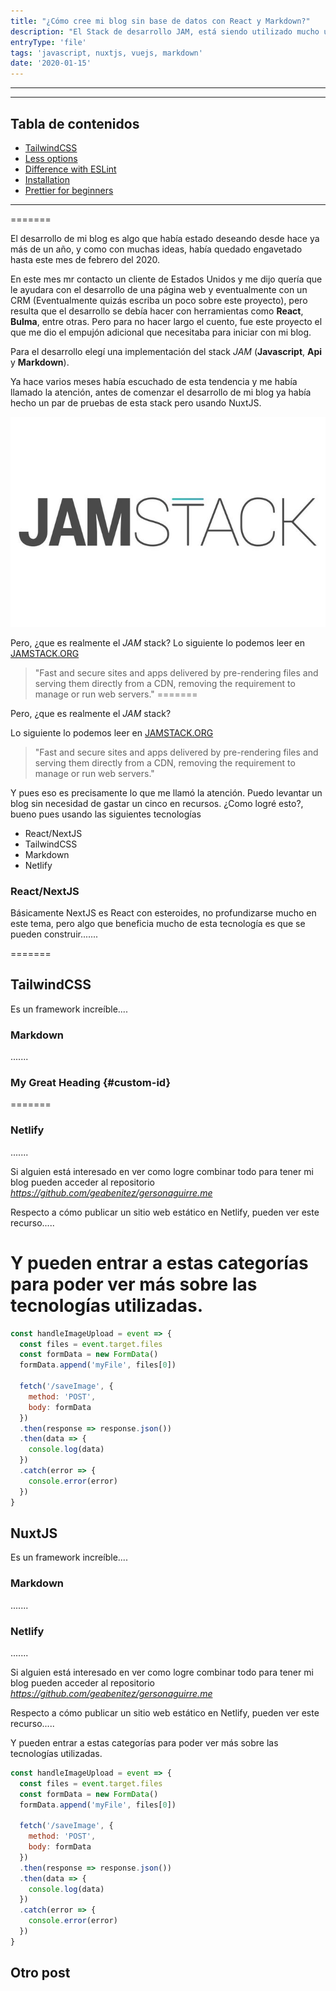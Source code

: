 ```yaml
---
title: "¿Cómo cree mi blog sin base de datos con React y Markdown?"
description: "El Stack de desarrollo JAM, está siendo utilizado mucho últimamente, y decidí usar una versión de esta creado con ReactJS, NextJS y Markdown para darle vida a mi blog personal que tenia ya bastante de estar planeando."
entryType: 'file'
tags: 'javascript, nuxtjs, vuejs, markdown'
date: '2020-01-15'
---
```

---
___

## Tabla de contenidos

* [TailwindCSS](#custom-id)
* [Less options](#less-options)
* [Difference with ESLint](#difference-with-eslint)
* [Installation](#installation)
* [Prettier for beginners](#prettier-for-beginners)

___
=======

El desarrollo de mi blog es algo que había estado deseando desde hace ya más de un año, y como con muchas ideas, había quedado engavetado hasta este mes de febrero del 2020.

En este mes mr contacto un cliente de Estados Unidos y me dijo quería que le ayudara con el desarrollo de una página web y eventualmente con un CRM (Eventualmente quizás escriba un poco sobre este proyecto), pero resulta que el desarrollo se debía hacer con herramientas como **React**, **Bulma**, entre otras. Pero para no hacer largo el cuento, fue este proyecto el que me dio el empujón adicional que necesitaba para iniciar con mi blog.

Para el desarrollo elegí una implementación del stack *JAM* (**Javascript**, **Api** y **Markdown**).

Ya hace varios meses había escuchado de esta tendencia y me había llamado la atención, antes de comenzar el desarrollo de mi blog ya había hecho un par de pruebas de esta stack pero usando NuxtJS.

![alt text](./jam-stack.jpeg)

Pero, ¿que es realmente el *JAM* stack? 
Lo siguiente lo podemos leer en [JAMSTACK.ORG](https://jamstack.org/) 
> "Fast and secure sites and apps delivered by pre-rendering files and serving them directly from a CDN, removing the requirement to manage or run web servers." 
=======
<v-img src="/un-blog-sin-base-de-datos/jam-stack.jpeg" alt="Software Engineer Job Offer"></v-img>

Pero, ¿que es realmente el *JAM* stack?

Lo siguiente lo podemos leer en [JAMSTACK.ORG](https://jamstack.org/)

> "Fast and secure sites and apps delivered by pre-rendering files and serving them directly from a CDN, removing the requirement to manage or run web servers."

Y pues eso es precisamente lo que me llamó la atención.
Puedo levantar un blog sin necesidad de gastar un cinco en recursos.
¿Como logré esto?, bueno pues usando las siguientes tecnologías

* React/NextJS
* TailwindCSS
* Markdown
* Netlify

### React/NextJS

Básicamente NextJS es React con esteroides, no profundizarse mucho en este tema, pero algo que beneficia mucho de esta tecnología es que se pueden construir.......

>
=======
## TailwindCSS

Es un framework increíble....

### Markdown

.......

### My Great Heading {#custom-id}
=======
### Netlify

.......

Si alguien está interesado en ver como logre combinar todo para tener mi blog pueden acceder al repositorio
 *<https://github.com/geabenitez/gersonaguirre.me>*

Respecto a cómo publicar un sitio web estático en Netlify, pueden ver este recurso.....

Y pueden entrar a estas categorías para poder ver más sobre las tecnologías utilizadas.
=======

```js
const handleImageUpload = event => {
  const files = event.target.files
  const formData = new FormData()
  formData.append('myFile', files[0])

  fetch('/saveImage', {
    method: 'POST',
    body: formData
  })
  .then(response => response.json())
  .then(data => {
    console.log(data)
  })
  .catch(error => {
    console.error(error)
  })
}
```

## NuxtJS

Es un framework increíble....

### Markdown

.......

### Netlify

.......

Si alguien está interesado en ver como logre combinar todo para tener mi blog pueden acceder al repositorio
 *<https://github.com/geabenitez/gersonaguirre.me>*

Respecto a cómo publicar un sitio web estático en Netlify, pueden ver este recurso.....

Y pueden entrar a estas categorías para poder ver más sobre las tecnologías utilizadas.

```js
const handleImageUpload = event => {
  const files = event.target.files
  const formData = new FormData()
  formData.append('myFile', files[0])

  fetch('/saveImage', {
    method: 'POST',
    body: formData
  })
  .then(response => response.json())
  .then(data => {
    console.log(data)
  })
  .catch(error => {
    console.error(error)
  })
}
```

## Otro post
